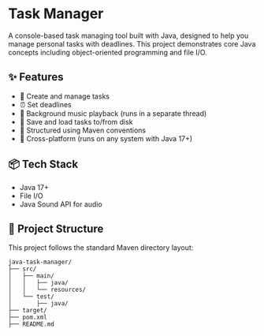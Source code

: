 # Task Manager

A console-based task managing tool built with Java, designed to help you manage personal tasks with deadlines. This project demonstrates core Java concepts including object-oriented programming and file I/O.

## ✨ Features

- 📝 Create and manage tasks  
- ⏰ Set deadlines  
- 🎵 Background music playback (runs in a separate thread)  
- 💾 Save and load tasks to/from disk  
- 📂 Structured using Maven conventions  
- 🔁 Cross-platform (runs on any system with Java 17+)  

## 📦 Tech Stack

- Java 17+  
- File I/O  
- Java Sound API for audio  

## 📁 Project Structure

This project follows the standard Maven directory layout:

    java-task-manager/
    ├── src/
    │   ├── main/
    │   │   ├── java/
    │   │   └── resources/
    │   └── test/
    │       ├── java/
    ├── target/
    ├── pom.xml
    ├── README.md
